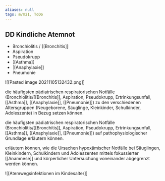 ```yaml
---
aliases: null
tags: m/m21, ToDo
---
```


## DD Kindliche Atemnot
- Bronchiolitis / [[Bronchitis]]
- Aspiration
- Pseudokrupp
- [[Asthma]]
- [[Anaphylaxie]]
- Pneumonie

![[Pasted image 20211105132432.png]]




       

die häufigsten pädiatrischen respiratorischen Notfälle (Bronchiolitis/[[Bronchitis]], Aspiration, Pseudokrupp, Ertrinkungsunfall, [[Asthma]], [[Anaphylaxie]], [[Pneumonie]]) zu den verschiedenen Altersgruppen (Neugeborene, Säuglinge, Kleinkinder, Schulkinder, Adoleszente) in Bezug setzen können.

die häufigsten pädiatrischen respiratorischen Notfälle (Bronchiolitis/[[Bronchitis]], Aspiration, Pseudokrupp, Ertrinkungsunfall, [[Asthma]], [[Anaphylaxie]], [[Pneumonie]]) auf pathophysiologischer Grundlage erläutern können.

erläutern können, wie die Ursachen hypoxämischer Notfälle bei Säuglingen, Kleinkindern, Schulkindern und Adoleszenten mittels fokussierter [[Anamnese]] und körperlicher Untersuchung voneinander abgegrenzt werden können.

![[Atemwegsinfektionen im Kindesalter]]